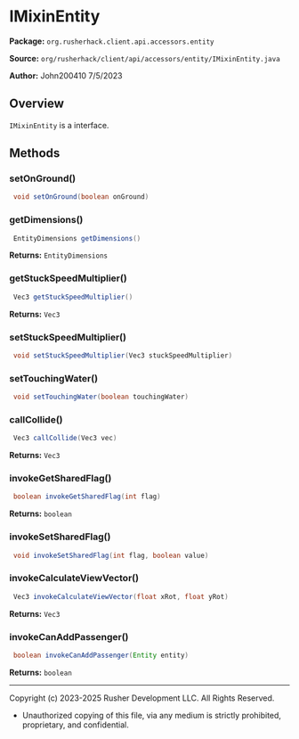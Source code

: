 # IMixinEntity

**Package:** `org.rusherhack.client.api.accessors.entity`

**Source:** `org/rusherhack/client/api/accessors/entity/IMixinEntity.java`

**Author:** John200410 7/5/2023



## Overview

`IMixinEntity` is a interface.

## Methods

### setOnGround()

```java
 void setOnGround(boolean onGround)
```

### getDimensions()

```java
 EntityDimensions getDimensions()
```

**Returns:** `EntityDimensions`

### getStuckSpeedMultiplier()

```java
 Vec3 getStuckSpeedMultiplier()
```

**Returns:** `Vec3`

### setStuckSpeedMultiplier()

```java
 void setStuckSpeedMultiplier(Vec3 stuckSpeedMultiplier)
```

### setTouchingWater()

```java
 void setTouchingWater(boolean touchingWater)
```

### callCollide()

```java
 Vec3 callCollide(Vec3 vec)
```

**Returns:** `Vec3`

### invokeGetSharedFlag()

```java
 boolean invokeGetSharedFlag(int flag)
```

**Returns:** `boolean`

### invokeSetSharedFlag()

```java
 void invokeSetSharedFlag(int flag, boolean value)
```

### invokeCalculateViewVector()

```java
 Vec3 invokeCalculateViewVector(float xRot, float yRot)
```

**Returns:** `Vec3`

### invokeCanAddPassenger()

```java
 boolean invokeCanAddPassenger(Entity entity)
```

**Returns:** `boolean`

---

Copyright (c) 2023-2025 Rusher Development LLC. All Rights Reserved.
* Unauthorized copying of this file, via any medium is strictly prohibited, proprietary, and confidential.

